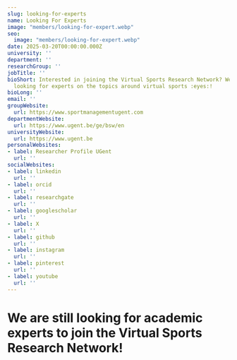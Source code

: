 ```yaml
---
slug: looking-for-experts
name: Looking For Experts
image: "members/looking-for-expert.webp"
seo:
  image: "members/looking-for-expert.webp"
date: 2025-03-20T00:00:00.000Z
university: ''
department: ''
researchGroup: ''
jobTitle: ''
bioShort: Interested in joining the Virtual Sports Research Network? We're currently still
  looking for experts on the topics around virtual sports :eyes:!
bioLong: ''
email: ''
groupWebsite:
  url: https://www.sportmanagementugent.com
departmentWebsite:
  url: https://www.ugent.be/ge/bsw/en
universityWebsite:
  url: https://www.ugent.be
personalWebsites:
- label: Researcher Profile UGent
  url: ''
socialWebsites:
- label: linkedin
  url: ''
- label: orcid
  url: ''
- label: researchgate
  url: ''
- label: googlescholar
  url: ''
- label: X
  url: ''
- label: github
  url: ''
- label: instagram
  url: ''
- label: pinterest
  url: ''
- label: youtube
  url: ''
---
```


# We are still looking for academic experts to join the Virtual Sports Research Network!